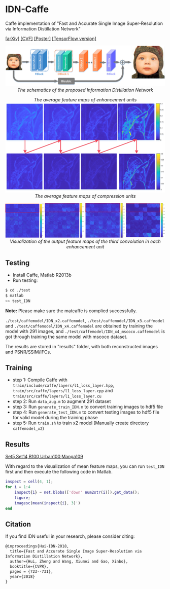 # IDN-Caffe
Caffe implementation of "Fast and Accurate Single Image Super-Resolution via Information Distillation Network" 

[[arXiv]](http://arxiv.org/abs/1803.09454) [[CVF]](http://openaccess.thecvf.com/content_cvpr_2018/html/Hui_Fast_and_Accurate_CVPR_2018_paper.html) [[Poster]](files/cvpr18_poster.pdf)
[[TensorFlow version]](https://github.com/Zheng222/IDN-tensorflow)

<p align="center">
    <img src="files/whole architecture.jpg" width="800"> <br />
    <em> The schematics of the proposed Information Distillation Network</em>
</p>

<p align="center">
    <em> The average feature maps of enhancement units </em>
    <img src="files/lenna.jpg" width="640"> <br />
    <em> The average feature maps of compression units </em>
</p>

<p align="center">
    <img src="files/visualization.jpg" width="800"> <br />
    <em> Visualization of the output feature maps of the third convolution in each enhancement unit </em>
</p>


## Testing
* Install Caffe, Matlab R2013b
* Run testing:
```bash
$ cd ./test
$ matlab
>> test_IDN
```
**Note:** Please make sure the matcaffe is complied successfully.

`./test/caffemodel/IDN_x2.caffemodel`, `./test/caffemodel/IDN_x3.caffmodel` and `./test/caffemodel/IDN_x4.caffemodel` are obtained by training the model with 291 images, and `./test/caffemodel/IDN_x4_mscoco.caffemodel` is got through training the same model with mscoco dataset.

The results are stored in "results" folder, with both reconstructed images and PSNR/SSIM/IFCs.
## Training
* step 1: Compile Caffe with `train/include/caffe/layers/l1_loss_layer.hpp`, `train/src/caffe/layers/l1_loss_layer.cpp` and `train/src/caffe/layers/l1_loss_layer.cu`
* step 2: Run `data_aug.m` to augment 291 dataset
* step 3: Run `generate_train_IDN.m` to convert training images to hdf5 file
* step 4: Run `generate_test_IDN.m` to convert testing images to hdf5 file for valid model during the training phase
* step 5: Run `train.sh` to train x2 model (Manually create directory `caffemodel_x2`)
## Results
[Set5,Set14,B100,Urban100,Manga109](https://drive.google.com/open?id=1J49xNQtbgFAs-Q2LWFRnzIlvv67CTznB)

With regard to the visualization of mean feature maps, you can run `test_IDN` first and then execute the following code in Matlab.
```matlab
inspect = cell(4, 1);
for i = 1:4
    inspect{i} = net.blobs(['down' num2str(i)]).get_data();
    figure;
    imagesc(mean(inspect{i}, 3)')
end
```
## Citation

If you find IDN useful in your research, please consider citing:

```
@inproceedings{Hui-IDN-2018,
  title={Fast and Accurate Single Image Super-Resolution via Information Distillation Network},
  author={Hui, Zheng and Wang, Xiumei and Gao, Xinbo},
  booktitle={CVPR},
  pages = {723--731},
  year={2018}
}
```
